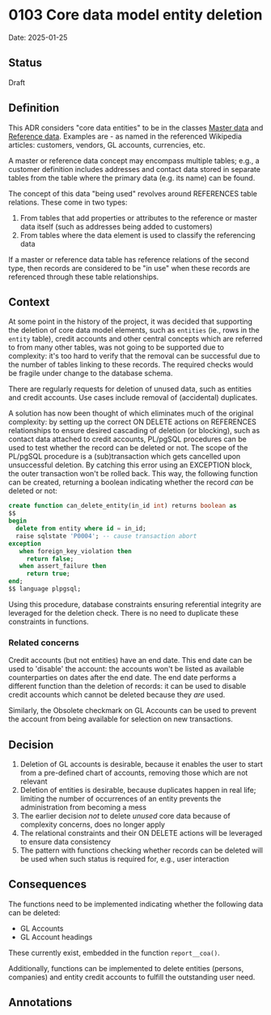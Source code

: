 # 0103 Core data model entity deletion

Date: 2025-01-25

## Status

Draft

## Definition

This ADR considers "core data entities" to be in the classes
[Master data](https://en.wikipedia.org/wiki/Master_data) and
[Reference data](https://en.wikipedia.org/wiki/Reference_data). Examples
are - as named in the referenced Wikipedia articles: customers, vendors,
GL accounts, currencies, etc.

A master or reference data concept may encompass multiple tables; e.g.,
a customer definition includes addresses and contact data stored in
separate tables from the table where the primary data (e.g. its name) can
be found.

The concept of this data "being used" revolves around REFERENCES table
relations. These come in two types:

1. From tables that add properties or attributes to the reference or
   master data itself (such as addresses being added to customers)
2. From tables where the data element is used to classify the
   referencing data

If a master or reference data table has reference relations of the second
type, then records are considered to be "in use" when these records are
referenced through these table relationships.

## Context

At some point in the history of the project, it was decided that supporting
the deletion of core data model elements, such as `entities` (ie., rows in
the `entity` table), credit accounts and other central concepts which are
referred to from many other tables, was not going to be supported due to
complexity: it's too hard to verify that the removal can be successful due
to the number of tables linking to these records. The required checks would
be fragile under change to the database schema.

There are regularly requests for deletion of unused data, such as entities
and credit accounts. Use cases include removal of (accidental) duplicates.

A solution has now been thought of which eliminates much of the original
complexity: by setting up the correct ON DELETE actions on REFERENCES
relationships to ensure desired cascading of deletion (or blocking),
such as contact data attached to credit accounts, PL/pgSQL procedures can
be used to test whether the record can be deleted or not. The scope of the
PL/pgSQL procedure is a (sub)transaction which gets cancelled upon unsuccessful
deletion. By catching this error using an EXCEPTION block, the outer
transaction won't be rolled back. This way, the following function can be
created, returning a boolean indicating whether the record *can* be deleted
or not:

```sql
create function can_delete_entity(in_id int) returns boolean as
$$
begin
  delete from entity where id = in_id;
  raise sqlstate 'P0004'; -- cause transaction abort
exception
   when foreign_key_violation then
     return false;
   when assert_failure then
     return true;
end;
$$ language plpgsql;
```

Using this procedure, database constraints ensuring referential integrity
are leveraged for the deletion check. There is no need to duplicate these
constraints in functions.

### Related concerns

Credit accounts (but not entities) have an end date. This end date can be
used to 'disable' the account: the accounts won't be listed as available
counterparties on dates after the end date. The end date performs a different
function than the deletion of records: it can be used to disable credit
accounts which cannot be deleted because they *are* used.

Similarly, the Obsolete checkmark on GL Accounts can be used to prevent
the account from being available for selection on new transactions.

## Decision

1. Deletion of GL accounts is desirable, because it enables the user to
   start from a pre-defined chart of accounts, removing those which are
   not relevant
2. Deletion of entities is desirable, because duplicates happen in real
   life; limiting the number of occurrences of an entity prevents the
   administration from becoming a mess
3. The earlier decision *not* to delete *unused* core data because of
   complexity concerns, does no longer apply
4. The relational constraints and their ON DELETE actions will be leveraged
   to ensure data consistency
5. The pattern with functions checking whether records can be deleted
   will be used when such status is required for, e.g., user interaction

## Consequences

The functions need to be implemented indicating whether the following data can
be deleted:

- GL Accounts
- GL Account headings

These currently exist, embedded in the function `report__coa()`.

Additionally, functions can be implemented to delete entities (persons,
companies) and entity credit accounts to fulfill the outstanding user need.

## Annotations
